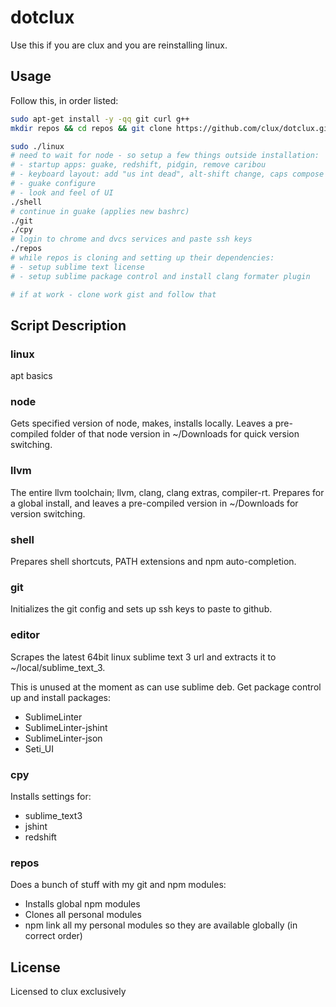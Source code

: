 # dotclux
Use this if you are clux and you are reinstalling linux.

## Usage
Follow this, in order listed:

```bash
sudo apt-get install -y -qq git curl g++
mkdir repos && cd repos && git clone https://github.com/clux/dotclux.git df && cd df

sudo ./linux
# need to wait for node - so setup a few things outside installation:
# - startup apps: guake, redshift, pidgin, remove caribou
# - keyboard layout: add "us int dead", alt-shift change, caps compose
# - guake configure
# - look and feel of UI
./shell
# continue in guake (applies new bashrc)
./git
./cpy
# login to chrome and dvcs services and paste ssh keys
./repos
# while repos is cloning and setting up their dependencies:
# - setup sublime text license
# - setup sublime package control and install clang formater plugin

# if at work - clone work gist and follow that
```

## Script Description
### linux
apt basics

### node
Gets specified version of node, makes, installs locally. Leaves a pre-compiled folder of that node version in ~/Downloads for quick version switching.

### llvm
The entire llvm toolchain; llvm, clang, clang extras, compiler-rt. Prepares for a global install, and leaves a pre-compiled version in ~/Downloads for version switching.

### shell
Prepares shell shortcuts, PATH extensions and npm auto-completion.

### git
Initializes the git config and sets up ssh keys to paste to github.

### editor
Scrapes the latest 64bit linux sublime text 3 url and extracts it to ~/local/sublime_text_3.

This is unused at the moment as can use sublime deb.
Get package control up and install packages:

- SublimeLinter
- SublimeLinter-jshint
- SublimeLinter-json
- Seti_UI

### cpy
Installs settings for:

- sublime_text3
- jshint
- redshift

### repos
Does a bunch of stuff with my git and npm modules:

- Installs global npm modules
- Clones all personal modules
- npm link all my personal modules so they are available globally (in correct order)

## License
Licensed to clux exclusively
